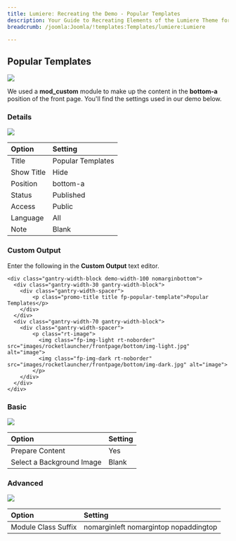 ```yaml
---
title: Lumiere: Recreating the Demo - Popular Templates
description: Your Guide to Recreating Elements of the Lumiere Theme for Joomla
breadcrumb: /joomla:Joomla/!templates:Templates/lumiere:Lumiere

---
```


Popular Templates
-----
![][demo]

We used a **mod_custom** module to make up the content in the **bottom-a** position of the front page. You'll find the settings used in our demo below.

### Details
![][demo2]

| Option            | Setting            |  
| :---------------- | :----------------- |  
| Title             | Popular Templates  |  
| Show Title        | Hide               |  
| Position          | bottom-a           |  
| Status            | Published          |  
| Access            | Public             |   
| Language          | All                |  
| Note              | Blank              |

### Custom Output
Enter the following in the **Custom Output** text editor.

~~~
<div class="gantry-width-block demo-width-100 nomarginbottom">
  <div class="gantry-width-30 gantry-width-block">
  	<div class="gantry-width-spacer">
  		<p class="promo-title title fp-popular-template">Popular Templates</p>
	</div>   	 	
  </div>
  <div class="gantry-width-70 gantry-width-block">
  	<div class="gantry-width-spacer">
		<p class="rt-image">
		  <img class="fp-img-light rt-noborder" src="images/rocketlauncher/frontpage/bottom/img-light.jpg" alt="image">
		  <img class="fp-img-dark rt-noborder" src="images/rocketlauncher/frontpage/bottom/img-dark.jpg" alt="image">
		</p>
	</div>
  </div>
</div>
~~~

### Basic
![][demo3]

| Option                    | Setting |  
| :------------------------ | :------ |  
| Prepare Content           | Yes     |  
| Select a Background Image | Blank   |

### Advanced
![][demo4]

| Option              | Setting                               |  
| :------------------ | :------------------------------------ |  
| Module Class Suffix | nomarginleft nomargintop nopaddingtop |  

[demo]: assets/demo_5.jpeg
[demo2]: assets/popular_1.jpeg
[demo3]: assets/popular_2.jpeg
[demo4]: assets/popular_3.jpeg